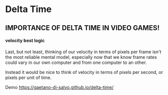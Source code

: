 # Delta Time

## IMPORTANCE OF DELTA TIME IN VIDEO GAMES!

#### velocity best logic 
Last, but not least, thinking of our velocity in terms of pixels per frame isn't the most reliable mental model, 
especially now that we know frame rates could vary in our own computer and from one computer to an other. 

Instead it would be nice to think of velocity in terms of pixels per second, or pixels per unit of time.

Demo
https://gaetano-di-salvo.github.io/delta-time/




